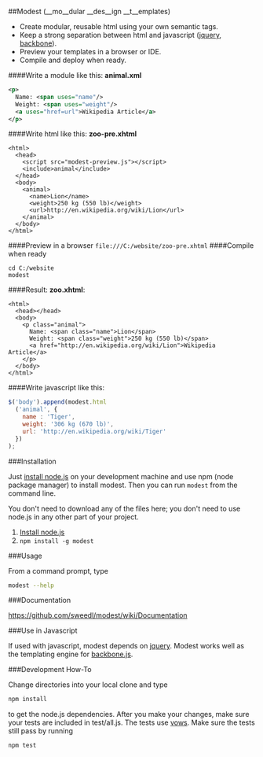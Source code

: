##Modest 
(__mo__dular __des__ign __t__emplates)

* Create modular, reusable html using your own semantic tags.
* Keep a strong separation between html and javascript ([jquery](http://jquery.com), [backbone](https://github.com/documentcloud/backbone)).
* Preview your templates in a browser or IDE.
* Compile and deploy when ready.

####Write a module like this:
__animal.xml__
```xml
<p>
  Name: <span uses="name"/>
  Weight: <span uses="weight"/>
  <a uses="href=url">Wikipedia Article</a>
</p>
```    
####Write html like this:
__zoo-pre.xhtml__
```xhtml
<html>
  <head>
    <script src="modest-preview.js"></script>
    <include>animal</include>
  </head>
  <body>
    <animal>
      <name>Lion</name>
      <weight>250 kg (550 lb)</weight>
      <url>http://en.wikipedia.org/wiki/Lion</url>
    </animal>
  </body>
</html>
```
####Preview in a browser
``file:///C:/website/zoo-pre.xhtml``
####Compile when ready
```dos
cd C:/website
modest
```
####Result:
__zoo.xhtml__:
```xhtml
<html>
  <head></head>
  <body>
    <p class="animal">
      Name: <span class="name">Lion</span>
      Weight: <span class="weight">250 kg (550 lb)</span>
      <a href="http://en.wikipedia.org/wiki/Lion">Wikipedia Article</a>
    </p>
  </body>
</html>
```
####Write javascript like this:
```javascript
$('body').append(modest.html
  ('animal', { 
    name : 'Tiger',
    weight: '306 kg (670 lb)',
    url: 'http://en.wikipedia.org/wiki/Tiger' 
  })
);
```
###Installation

Just [install node.js](http://nodejs.org/#download) on your development machine and use npm (node package manager) to install modest.  Then you can run ``modest`` from the command line.

You don't need to download any of the files here; you don't need to use node.js in any other part of your project.  

1. [Install node.js](http://nodejs.org/#download)
2. ``npm install -g modest``

###Usage

From a command prompt, type
```bash
modest --help
```
###Documentation

https://github.com/sweedl/modest/wiki/Documentation

###Use in Javascript

If used with javascript, modest depends on [jquery](http://jquery.com).  Modest works well as the templating engine for [backbone.js](https://github.com/documentcloud/backbone).

###Development How-To

Change directories into your local clone and type
```bash
npm install
```
to get the node.js dependencies.  After you make your changes, make sure your tests are included in test/all.js.  The tests use [vows](http://vowsjs.org).  Make sure the tests still pass by running
```bash
npm test
```
